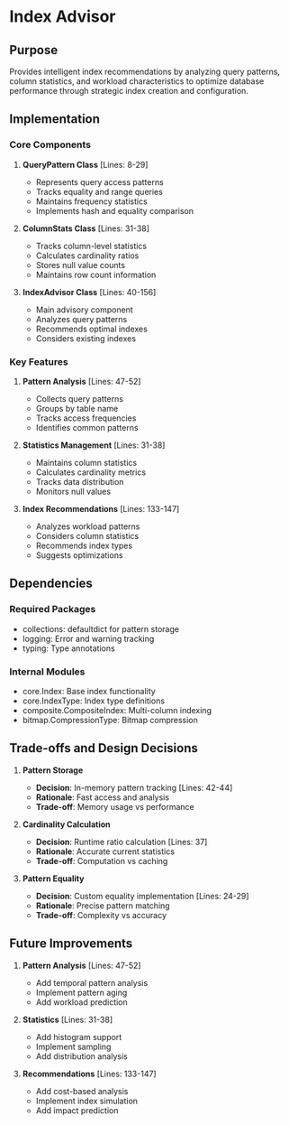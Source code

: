 # Index Advisor

## Purpose

Provides intelligent index recommendations by analyzing query patterns, column statistics, and workload characteristics to optimize database performance through strategic index creation and configuration.

## Implementation

### Core Components

1. **QueryPattern Class** [Lines: 8-29]

   - Represents query access patterns
   - Tracks equality and range queries
   - Maintains frequency statistics
   - Implements hash and equality comparison

2. **ColumnStats Class** [Lines: 31-38]

   - Tracks column-level statistics
   - Calculates cardinality ratios
   - Stores null value counts
   - Maintains row count information

3. **IndexAdvisor Class** [Lines: 40-156]
   - Main advisory component
   - Analyzes query patterns
   - Recommends optimal indexes
   - Considers existing indexes

### Key Features

1. **Pattern Analysis** [Lines: 47-52]

   - Collects query patterns
   - Groups by table name
   - Tracks access frequencies
   - Identifies common patterns

2. **Statistics Management** [Lines: 31-38]

   - Maintains column statistics
   - Calculates cardinality metrics
   - Tracks data distribution
   - Monitors null values

3. **Index Recommendations** [Lines: 133-147]
   - Analyzes workload patterns
   - Considers column statistics
   - Recommends index types
   - Suggests optimizations

## Dependencies

### Required Packages

- collections: defaultdict for pattern storage
- logging: Error and warning tracking
- typing: Type annotations

### Internal Modules

- core.Index: Base index functionality
- core.IndexType: Index type definitions
- composite.CompositeIndex: Multi-column indexing
- bitmap.CompressionType: Bitmap compression

## Trade-offs and Design Decisions

1. **Pattern Storage**

   - **Decision**: In-memory pattern tracking [Lines: 42-44]
   - **Rationale**: Fast access and analysis
   - **Trade-off**: Memory usage vs performance

2. **Cardinality Calculation**

   - **Decision**: Runtime ratio calculation [Lines: 37]
   - **Rationale**: Accurate current statistics
   - **Trade-off**: Computation vs caching

3. **Pattern Equality**
   - **Decision**: Custom equality implementation [Lines: 24-29]
   - **Rationale**: Precise pattern matching
   - **Trade-off**: Complexity vs accuracy

## Future Improvements

1. **Pattern Analysis** [Lines: 47-52]

   - Add temporal pattern analysis
   - Implement pattern aging
   - Add workload prediction

2. **Statistics** [Lines: 31-38]

   - Add histogram support
   - Implement sampling
   - Add distribution analysis

3. **Recommendations** [Lines: 133-147]
   - Add cost-based analysis
   - Implement index simulation
   - Add impact prediction
